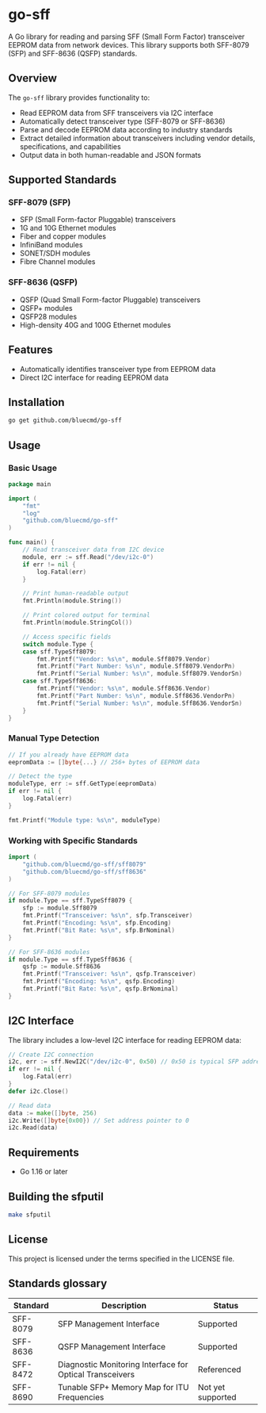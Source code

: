 # go-sff

A Go library for reading and parsing SFF (Small Form Factor) transceiver EEPROM data from network devices. This library supports both SFF-8079 (SFP) and SFF-8636 (QSFP) standards.

## Overview

The `go-sff` library provides functionality to:
- Read EEPROM data from SFF transceivers via I2C interface
- Automatically detect transceiver type (SFF-8079 or SFF-8636)
- Parse and decode EEPROM data according to industry standards
- Extract detailed information about transceivers including vendor details, specifications, and capabilities
- Output data in both human-readable and JSON formats

## Supported Standards

### SFF-8079 (SFP)
- SFP (Small Form-factor Pluggable) transceivers
- 1G and 10G Ethernet modules
- Fiber and copper modules
- InfiniBand modules
- SONET/SDH modules
- Fibre Channel modules

### SFF-8636 (QSFP)
- QSFP (Quad Small Form-factor Pluggable) transceivers
- QSFP+ modules
- QSFP28 modules
- High-density 40G and 100G Ethernet modules

## Features

- Automatically identifies transceiver type from EEPROM data
- Direct I2C interface for reading EEPROM data

## Installation

```bash
go get github.com/bluecmd/go-sff
```

## Usage

### Basic Usage

```go
package main

import (
    "fmt"
    "log"
    "github.com/bluecmd/go-sff"
)

func main() {
    // Read transceiver data from I2C device
    module, err := sff.Read("/dev/i2c-0")
    if err != nil {
        log.Fatal(err)
    }

    // Print human-readable output
    fmt.Println(module.String())

    // Print colored output for terminal
    fmt.Println(module.StringCol())

    // Access specific fields
    switch module.Type {
    case sff.TypeSff8079:
        fmt.Printf("Vendor: %s\n", module.Sff8079.Vendor)
        fmt.Printf("Part Number: %s\n", module.Sff8079.VendorPn)
        fmt.Printf("Serial Number: %s\n", module.Sff8079.VendorSn)
    case sff.TypeSff8636:
        fmt.Printf("Vendor: %s\n", module.Sff8636.Vendor)
        fmt.Printf("Part Number: %s\n", module.Sff8636.VendorPn)
        fmt.Printf("Serial Number: %s\n", module.Sff8636.VendorSn)
    }
}
```

### Manual Type Detection

```go
// If you already have EEPROM data
eepromData := []byte{...} // 256+ bytes of EEPROM data

// Detect the type
moduleType, err := sff.GetType(eepromData)
if err != nil {
    log.Fatal(err)
}

fmt.Printf("Module type: %s\n", moduleType)
```

### Working with Specific Standards

```go
import (
    "github.com/bluecmd/go-sff/sff8079"
    "github.com/bluecmd/go-sff/sff8636"
)

// For SFF-8079 modules
if module.Type == sff.TypeSff8079 {
    sfp := module.Sff8079
    fmt.Printf("Transceiver: %s\n", sfp.Transceiver)
    fmt.Printf("Encoding: %s\n", sfp.Encoding)
    fmt.Printf("Bit Rate: %s\n", sfp.BrNominal)
}

// For SFF-8636 modules
if module.Type == sff.TypeSff8636 {
    qsfp := module.Sff8636
    fmt.Printf("Transceiver: %s\n", qsfp.Transceiver)
    fmt.Printf("Encoding: %s\n", qsfp.Encoding)
    fmt.Printf("Bit Rate: %s\n", qsfp.BrNominal)
}
```

## I2C Interface

The library includes a low-level I2C interface for reading EEPROM data:

```go
// Create I2C connection
i2c, err := sff.NewI2C("/dev/i2c-0", 0x50) // 0x50 is typical SFP address
if err != nil {
    log.Fatal(err)
}
defer i2c.Close()

// Read data
data := make([]byte, 256)
i2c.Write([]byte{0x00}) // Set address pointer to 0
i2c.Read(data)
```

## Requirements

- Go 1.16 or later

## Building the sfputil

```bash
make sfputil
```

## License

This project is licensed under the terms specified in the LICENSE file.

## Standards glossary

| Standard | Description | Status |
|----------|-------------|---------|
| SFF-8079 | SFP Management Interface | Supported |
| SFF-8636 | QSFP Management Interface | Supported |
| SFF-8472 | Diagnostic Monitoring Interface for Optical Transceivers | Referenced |
| SFF-8690 | Tunable SFP+ Memory Map for ITU Frequencies | Not yet supported |

